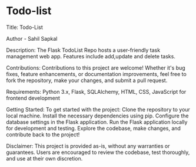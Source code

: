 # Todo-list
Title: Todo-List

Author - Sahil Sapkal

Description:
The Flask TodoList Repo hosts a user-friendly task management web app. Features include add,update and delete tasks.

Contributions:
Contributions to this project are welcome! Whether it's bug fixes, feature enhancements, or documentation improvements, feel free to fork the repository, make your changes, and submit a pull request.

Requirements:
Python 3.x,
Flask,
SQLAlchemy,
HTML, CSS, JavaScript for frontend development

Getting Started:
To get started with the project:
Clone the repository to your local machine.
Install the necessary dependencies using pip.
Configure the database settings in the Flask application.
Run the Flask application locally for development and testing.
Explore the codebase, make changes, and contribute back to the project!

Disclaimer:
This project is provided as-is, without any warranties or guarantees. Users are encouraged to review the codebase, test thoroughly, and use at their own discretion.





